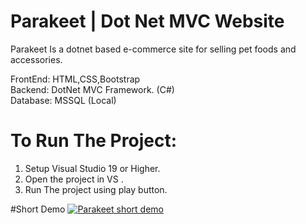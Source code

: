 # Parakeet | Dot Net MVC Website
 Parakeet Is a dotnet based e-commerce site for selling pet foods and accessories.
 
 FrontEnd: HTML,CSS,Bootstrap
 <br>Backend: DotNet MVC Framework. (C#)
 <br>Database: MSSQL (Local)
 
 # To Run The Project:
 1. Setup Visual Studio 19 or Higher.
 2. Open the project in VS .
 3. Run The project using play button.

#Short Demo
[![Parakeet short demo](https://img.youtube.com/vi/CdzC_hzbq6Y/0.jpg)](https://www.youtube.com/watch?v=CdzC_hzbq6Y)
